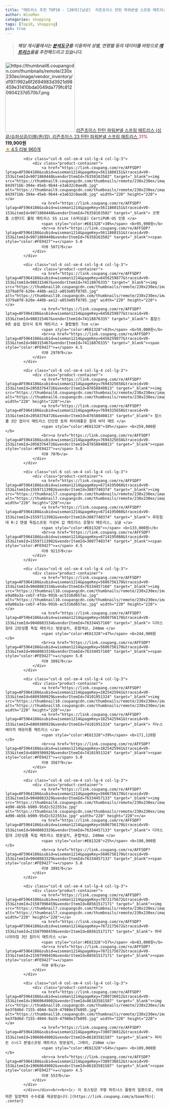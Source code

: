 ```yaml
---
title: "매트리스 추천 TOP10 - [20대][남성]  리즌초이스 탄탄 파워본넬 스프링 매트리스 (싱글/슈퍼싱글/더블/퀸/킹), 리즌초이스 23 탄탄 파워본넬 스프링 매트리스 "
author: WiseMan
categories: shopping
tags: [Top10, shopping]
pin: true
---
```


> ##### 해당 게시물에서는 [**분석도구**](https://itemscout.io/)를 이용하여 **성별**, **연령별** 등의 데이터를 바탕으로 [**매트리스**](https://link.coupang.com/a/baae76)들을 추천해드리고 있습니다.
<div class="container"><div class="row">
            <div class="col-6 col-sm-4 col-lg-4 col-lg-3">
                <div class="product-container">
                    <a href="https://link.coupang.com/re/AFFSDP?lptag=AF5964186&subid=wiseman1214&pageKey=6837698263&traceid=V0-153&itemId=16250597075&vendorItemId=83443795399" target="_blank"><img src="https://thumbnail6.coupangcdn.com/thumbnails/remote/230x230ex/image/vendor_inventory/d197/992a6f2694983d3921d98459e31410bda0049da779fc8120904237d570b7.png" alt="https://thumbnail6.coupangcdn.com/thumbnails/remote/230x230ex/image/vendor_inventory/d197/992a6f2694983d3921d98459e31410bda0049da779fc8120904237d570b7.png" width="220" height="220"></a>
                    <a href="https://link.coupang.com/re/AFFSDP?lptag=AF5964186&subid=wiseman1214&pageKey=6837698263&traceid=V0-153&itemId=16250597075&vendorItemId=83443795399" target="_blank"> 리즌초이스 탄탄 파워본넬 스프링 매트리스 (싱글/슈퍼싱글/더블/퀸/킹), 리즌초이스 23 탄탄 파워본넬 스프링 매트리스 </a>
                    <span style="color:#E61328">31%</span> <b>119,900원</b>
                    <br><a href="https://link.coupang.com/re/AFFSDP?lptag=AF5964186&subid=wiseman1214&pageKey=6837698263&traceid=V0-153&itemId=16250597075&vendorItemId=83443795399" target="_blank"><span style="color:#FE9427">★</span> 4.5
                    리뷰 960개</a>
                </div>
            </div>
            
            <div class="col-6 col-sm-4 col-lg-4 col-lg-3">
                <div class="product-container">
                    <a href="https://link.coupang.com/re/AFFSDP?lptag=AF5964186&subid=wiseman1214&pageKey=5611860151&traceid=V0-153&itemId=9071860440&vendorItemId=76358163502" target="_blank"><img src="https://thumbnail9.coupangcdn.com/thumbnails/remote/230x230ex/image/retail/images/94201019870483-843971bb-394e-45eb-9b44-e3a632c0aed8.jpg" alt="https://thumbnail9.coupangcdn.com/thumbnails/remote/230x230ex/image/retail/images/94201019870483-843971bb-394e-45eb-9b44-e3a632c0aed8.jpg" width="220" height="220"></a>
                    <a href="https://link.coupang.com/re/AFFSDP?lptag=AF5964186&subid=wiseman1214&pageKey=5611860151&traceid=V0-153&itemId=9071860440&vendorItemId=76358163502" target="_blank"> 코멧 홈 스탠다드 롤링 매트리스 SS size (슈퍼싱글) CertiPUR-US 인증 </a>
                    <span style="color:#E61328">30%</span> <b>95,990원</b>
                    <br><a href="https://link.coupang.com/re/AFFSDP?lptag=AF5964186&subid=wiseman1214&pageKey=5611860151&traceid=V0-153&itemId=9071860440&vendorItemId=76358163502" target="_blank"><span style="color:#FE9427">★</span> 5.0
                    리뷰 5071개</a>
                </div>
            </div>
            
            <div class="col-6 col-sm-4 col-lg-4 col-lg-3">
                <div class="product-container">
                    <a href="https://link.coupang.com/re/AFFSDP?lptag=AF5964186&subid=wiseman1214&pageKey=6456259877&traceid=V0-153&itemId=988315467&vendorItemId=74118876335" target="_blank"><img src="https://thumbnail10.coupangcdn.com/thumbnails/remote/230x230ex/image/retail/images/1281395883249313-3379a8f0-b20e-440b-ae12-a053e05f8785.jpg" alt="https://thumbnail10.coupangcdn.com/thumbnails/remote/230x230ex/image/retail/images/1281395883249313-3379a8f0-b20e-440b-ae12-a053e05f8785.jpg" width="220" height="220"></a>
                    <a href="https://link.coupang.com/re/AFFSDP?lptag=AF5964186&subid=wiseman1214&pageKey=6456259877&traceid=V0-153&itemId=988315467&vendorItemId=74118876335" target="_blank"> 홈잡스 9존 슬립 접이식 토퍼 매트리스 + 결합벨트 7cm </a>
                    <span style="color:#E61328">63%</span> <b>59,000원</b>
                    <br><a href="https://link.coupang.com/re/AFFSDP?lptag=AF5964186&subid=wiseman1214&pageKey=6456259877&traceid=V0-153&itemId=988315467&vendorItemId=74118876335" target="_blank"><span style="color:#FE9427">★</span> 4.5
                    리뷰 2970개</a>
                </div>
            </div>
            
            <div class="col-6 col-sm-4 col-lg-4 col-lg-3">
                <div class="product-container">
                    <a href="https://link.coupang.com/re/AFFSDP?lptag=AF5964186&subid=wiseman1214&pageKey=7694325658&traceid=V0-153&itemId=20583764726&vendorItemId=87658840813" target="_blank"><img src="https://thumbnail6.coupangcdn.com/thumbnails/remote/230x230ex/image/vendor_inventory/5c13/e5b2108517e0eb76bb1635fd3bbb9eda99a985276f35bb16dfba0ca7a956.jpg" alt="https://thumbnail6.coupangcdn.com/thumbnails/remote/230x230ex/image/vendor_inventory/5c13/e5b2108517e0eb76bb1635fd3bbb9eda99a985276f35bb16dfba0ca7a956.jpg" width="220" height="220"></a>
                    <a href="https://link.coupang.com/re/AFFSDP?lptag=AF5964186&subid=wiseman1214&pageKey=7694325658&traceid=V0-153&itemId=20583764726&vendorItemId=87658840813" target="_blank"> 잠스쿨 3단 접이식 매트리스 단단한 토퍼 허리에좋은 침대 바닥 매트 </a>
                    <span style="color:#E61328">38%</span> <b>259,000원</b>
                    <br><a href="https://link.coupang.com/re/AFFSDP?lptag=AF5964186&subid=wiseman1214&pageKey=7694325658&traceid=V0-153&itemId=20583764726&vendorItemId=87658840813" target="_blank"><span style="color:#FE9427">★</span> 5.0
                    리뷰 70개</a>
                </div>
            </div>
            
            <div class="col-6 col-sm-4 col-lg-4 col-lg-3">
                <div class="product-container">
                    <a href="https://link.coupang.com/re/AFFSDP?lptag=AF5964186&subid=wiseman1214&pageKey=6714195060&traceid=V0-153&itemId=15597113982&vendorItemId=3087740374" target="_blank"><img src="https://thumbnail7.coupangcdn.com/thumbnails/remote/230x230ex/image/vendor_inventory/4182/ff10fa51b01d87643bf7720a1c98e7128ae40e347b42d83afa0b223d3e60.jpg" alt="https://thumbnail7.coupangcdn.com/thumbnails/remote/230x230ex/image/vendor_inventory/4182/ff10fa51b01d87643bf7720a1c98e7128ae40e347b42d83afa0b223d3e60.jpg" width="220" height="220"></a>
                    <a href="https://link.coupang.com/re/AFFSDP?lptag=AF5964186&subid=wiseman1214&pageKey=6714195060&traceid=V0-153&itemId=15597113982&vendorItemId=3087740374" target="_blank"> 루핀침대 R-2 텐셀 독립스프링 가성비 갑 매트리스 호텔식 매트리스, 싱글 </a>
                    <span style="color:#E61328"></span> <b>133,000원</b>
                    <br><a href="https://link.coupang.com/re/AFFSDP?lptag=AF5964186&subid=wiseman1214&pageKey=6714195060&traceid=V0-153&itemId=15597113982&vendorItemId=3087740374" target="_blank"><span style="color:#FE9427">★</span> 4.5
                    리뷰 9213개</a>
                </div>
            </div>
            
            <div class="col-6 col-sm-4 col-lg-4 col-lg-3">
                <div class="product-container">
                    <a href="https://link.coupang.com/re/AFFSDP?lptag=AF5964186&subid=wiseman1214&pageKey=5606756170&traceid=V0-153&itemId=9048083334&vendorItemId=76334457160" target="_blank"><img src="https://thumbnail10.coupangcdn.com/thumbnails/remote/230x230ex/image/retail/images/1798145988031656-e9a08a3a-ceb7-4fda-991b-ac5316d657ac.jpg" alt="https://thumbnail10.coupangcdn.com/thumbnails/remote/230x230ex/image/retail/images/1798145988031656-e9a08a3a-ceb7-4fda-991b-ac5316d657ac.jpg" width="220" height="220"></a>
                    <a href="https://link.coupang.com/re/AFFSDP?lptag=AF5964186&subid=wiseman1214&pageKey=5606756170&traceid=V0-153&itemId=9048083334&vendorItemId=76334457160" target="_blank"> 디아스침대 고탄성폼 독립 매트리스 방문설치, 혼합색상, 240mm </a>
                    <span style="color:#E61328">47%</span> <b>244,900원</b>
                    <br><a href="https://link.coupang.com/re/AFFSDP?lptag=AF5964186&subid=wiseman1214&pageKey=5606756170&traceid=V0-153&itemId=9048083334&vendorItemId=76334457160" target="_blank"><span style="color:#FE9427">★</span> 5.0
                    리뷰 3891개</a>
                </div>
            </div>
            
            <div class="col-6 col-sm-4 col-lg-4 col-lg-3">
                <div class="product-container">
                    <a href="https://link.coupang.com/re/AFFSDP?lptag=AF5964186&subid=wiseman1214&pageKey=1825425941&traceid=V0-153&itemId=6809300929&vendorItemId=74101951324" target="_blank"><img src="https://thumbnail10.coupangcdn.com/thumbnails/remote/230x230ex/image/rs_quotation_api/he7twe8m/1a519b85edea467d8f7e199d4f8dd4f3.jpg" alt="https://thumbnail10.coupangcdn.com/thumbnails/remote/230x230ex/image/rs_quotation_api/he7twe8m/1a519b85edea467d8f7e199d4f8dd4f3.jpg" width="220" height="220"></a>
                    <a href="https://link.coupang.com/re/AFFSDP?lptag=AF5964186&subid=wiseman1214&pageKey=1825425941&traceid=V0-153&itemId=6809300929&vendorItemId=74101951324" target="_blank"> 지누스 베이직 메모리폼 매트리스 </a>
                    <span style="color:#E61328">39%</span> <b>171,120원</b>
                    <br><a href="https://link.coupang.com/re/AFFSDP?lptag=AF5964186&subid=wiseman1214&pageKey=1825425941&traceid=V0-153&itemId=6809300929&vendorItemId=74101951324" target="_blank"><span style="color:#FE9427">★</span> 5.0
                    리뷰 3567개</a>
                </div>
            </div>
            
            <div class="col-6 col-sm-4 col-lg-4 col-lg-3">
                <div class="product-container">
                    <a href="https://link.coupang.com/re/AFFSDP?lptag=AF5964186&subid=wiseman1214&pageKey=5606756170&traceid=V0-153&itemId=9048083329&vendorItemId=76334457133" target="_blank"><img src="https://thumbnail6.coupangcdn.com/thumbnails/remote/230x230ex/image/retail/images/2021/06/01/11/0/7516d23a-4d90-4b56-b909-95d2c522553a.jpg" alt="https://thumbnail6.coupangcdn.com/thumbnails/remote/230x230ex/image/retail/images/2021/06/01/11/0/7516d23a-4d90-4b56-b909-95d2c522553a.jpg" width="220" height="220"></a>
                    <a href="https://link.coupang.com/re/AFFSDP?lptag=AF5964186&subid=wiseman1214&pageKey=5606756170&traceid=V0-153&itemId=9048083329&vendorItemId=76334457133" target="_blank"> 디아스침대 고탄성폼 독립 매트리스 방문설치, 혼합색상, 240mm </a>
                    <span style="color:#E61328">25%</span> <b>198,900원</b>
                    <br><a href="https://link.coupang.com/re/AFFSDP?lptag=AF5964186&subid=wiseman1214&pageKey=5606756170&traceid=V0-153&itemId=9048083329&vendorItemId=76334457133" target="_blank"><span style="color:#FE9427">★</span> 5.0
                    리뷰 3891개</a>
                </div>
            </div>
            
            <div class="col-6 col-sm-4 col-lg-4 col-lg-3">
                <div class="product-container">
                    <a href="https://link.coupang.com/re/AFFSDP?lptag=AF5964186&subid=wiseman1214&pageKey=7872175672&traceid=V0-153&itemId=21507990459&vendorItemId=88561517171" target="_blank"><img src="https://thumbnail7.coupangcdn.com/thumbnails/remote/230x230ex/image/vendor_inventory/64b7/d7b2394a9ce89bccd7d8403252d24c5630ce4538f6d5fbfd1b7e88ff6c83.jpg" alt="https://thumbnail7.coupangcdn.com/thumbnails/remote/230x230ex/image/vendor_inventory/64b7/d7b2394a9ce89bccd7d8403252d24c5630ce4538f6d5fbfd1b7e88ff6c83.jpg" width="220" height="220"></a>
                    <a href="https://link.coupang.com/re/AFFSDP?lptag=AF5964186&subid=wiseman1214&pageKey=7872175672&traceid=V0-153&itemId=21507990459&vendorItemId=88561517171" target="_blank"> 하바나의아침 3단 접이식 매트리스 </a>
                    <span style="color:#E61328">57%</span> <b>83,000원</b>
                    <br><a href="https://link.coupang.com/re/AFFSDP?lptag=AF5964186&subid=wiseman1214&pageKey=7872175672&traceid=V0-153&itemId=21507990459&vendorItemId=88561517171" target="_blank"><span style="color:#FE9427">★</span> 
                    리뷰 0개</a>
                </div>
            </div>
            
            <div class="col-6 col-sm-4 col-lg-4 col-lg-3">
                <div class="product-container">
                    <a href="https://link.coupang.com/re/AFFSDP?lptag=AF5964186&subid=wiseman1214&pageKey=7380736012&traceid=V0-153&itemId=19060649002&vendorItemId=86183581587" target="_blank"><img src="https://thumbnail10.coupangcdn.com/thumbnails/remote/230x230ex/image/retail/images/2180898642516148-be3f8d6d-7155-4044-9a19-47988e37b895.jpg" alt="https://thumbnail10.coupangcdn.com/thumbnails/remote/230x230ex/image/retail/images/2180898642516148-be3f8d6d-7155-4044-9a19-47988e37b895.jpg" width="220" height="220"></a>
                    <a href="https://link.coupang.com/re/AFFSDP?lptag=AF5964186&subid=wiseman1214&pageKey=7380736012&traceid=V0-153&itemId=19060649002&vendorItemId=86183581587" target="_blank"> 퍼리든 스너그 본넬스프링 매트리스 방문설치, 그레이, 210mm </a>
                    <span style="color:#E61328">54%</span> <b>109,000원</b>
                    <br><a href="https://link.coupang.com/re/AFFSDP?lptag=AF5964186&subid=wiseman1214&pageKey=7380736012&traceid=V0-153&itemId=19060649002&vendorItemId=86183581587" target="_blank"><span style="color:#FE9427">★</span> 4.5
                    리뷰 553개</a>
                </div>
            </div>
            </div></div><br><br>[👉 이 포스팅은 쿠팡 파트너스 활동의 일환으로, 이에 따른 일정액의 수수료를 제공받습니다.](https://link.coupang.com/a/baae76){: .center}